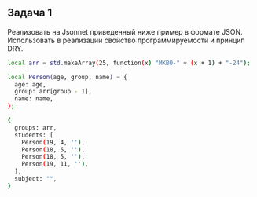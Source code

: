 ## Задача 1
Реализовать на Jsonnet приведенный ниже пример в формате JSON. Использовать в реализации свойство программируемости и принцип DRY.
```bash
local arr = std.makeArray(25, function(x) "MKBO-" + (x + 1) + "-24");

local Person(age, group, name) = {
  age: age,
  group: arr[group - 1],
  name: name,
};

{
  groups: arr,
  students: [
    Person(19, 4, ''),
    Person(18, 5, ''),
    Person(18, 5, ''),
    Person(19, 11, ''),
  ],
  subject: "",
}
```
